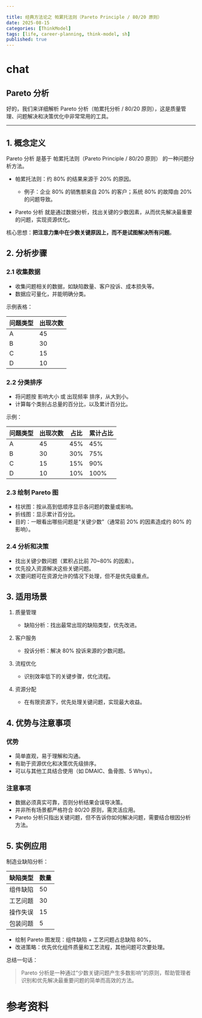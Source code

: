 ```yaml
---

title: 经典方法论之 帕累托法则（Pareto Principle / 80/20 原则）
date: 2025-08-15
categories: [ThinkModel]
tags: [life, career-planning, think-model, sh]
published: true
---
```


# chat

## Pareto 分析

好的，我们来详细解析 Pareto 分析（帕累托分析 / 80/20 原则），这是质量管理、问题解决和决策优化中非常常用的工具。

---

## 1. 概念定义

Pareto 分析 是基于 帕累托法则（Pareto Principle / 80/20 原则） 的一种问题分析方法。

* 帕累托法则：约 80% 的结果来源于 20% 的原因。

  * 例子：企业 80% 的销售额来自 20% 的客户；系统 80% 的故障由 20% 的问题导致。
* Pareto 分析 就是通过数据分析，找出关键的少数因素，从而优先解决最重要的问题，实现资源优化。

核心思想：**把注意力集中在少数关键原因上，而不是试图解决所有问题**。

## 2. 分析步骤

### 2.1 收集数据

* 收集问题相关的数据，如缺陷数量、客户投诉、成本损失等。
* 数据应可量化，并能明确分类。

示例表格：

| 问题类型 | 出现次数 |
| ---- | ---- |
| A    | 45   |
| B    | 30   |
| C    | 15   |
| D    | 10   |

### 2.2 分类排序

* 将问题按 影响大小 或 出现频率 排序，从大到小。
* 计算每个类别占总量的百分比，以及累计百分比。

示例：

| 问题类型 | 出现次数 | 占比  | 累计占比 |
| ---- | ---- | --- | ---- |
| A    | 45   | 45% | 45%  |
| B    | 30   | 30% | 75%  |
| C    | 15   | 15% | 90%  |
| D    | 10   | 10% | 100% |

### 2.3 绘制 Pareto 图

* 柱状图：按从高到低顺序显示各问题的数量或影响。
* 折线图：显示累计百分比。
* 目的：一眼看出哪些问题是“关键少数”（通常前 20% 的因素造成约 80% 的影响）。

### 2.4 分析和决策

* 找出关键少数问题（累积占比前 70\~80% 的因素）。
* 优先投入资源解决这些关键问题。
* 次要问题可在资源允许的情况下处理，但不是优先级重点。

## 3. 适用场景

1. 质量管理

   * 缺陷分析：找出最常出现的缺陷类型，优先改进。
2. 客户服务

   * 投诉分析：解决 80% 投诉来源的少数问题。
3. 流程优化

   * 识别效率低下的关键步骤，优化流程。
4. 资源分配

   * 在有限资源下，优先处理关键问题，实现最大收益。

## 4. 优势与注意事项

### 优势

* 简单直观，易于理解和沟通。
* 有助于资源优化和决策优先级排序。
* 可以与其他工具结合使用（如 DMAIC、鱼骨图、5 Whys）。

### 注意事项

* 数据必须真实可靠，否则分析结果会误导决策。
* 并非所有场景都严格符合 80/20 原则，需灵活应用。
* Pareto 分析只指出关键问题，但不告诉你如何解决问题，需要结合根因分析方法。

## 5. 实例应用

制造业缺陷分析：

| 缺陷类型 | 数量 |
| ---- | -- |
| 组件缺陷 | 50 |
| 工艺问题 | 30 |
| 操作失误 | 15 |
| 包装问题 | 5  |

* 绘制 Pareto 图发现：组件缺陷 + 工艺问题占总缺陷 80%，
* 改进策略：优先优化组件质量和工艺流程，其他问题可次要处理。

总结一句话：

> Pareto 分析是一种通过“少数关键问题产生多数影响”的原则，帮助管理者识别和优先解决最重要问题的简单而高效的方法。

# 参考资料

